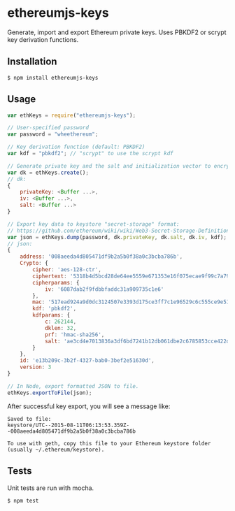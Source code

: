 ethereumjs-keys
===============

Generate, import and export Ethereum private keys.  Uses PBKDF2 or scrypt key derivation functions.

Installation
------------

    $ npm install ethereumjs-keys

Usage
-----

```javascript
var ethKeys = require("ethereumjs-keys");

// User-specified password
var password = "wheethereum";

// Key derivation function (default: PBKDF2)
var kdf = "pbkdf2"; // "scrypt" to use the scrypt kdf

// Generate private key and the salt and initialization vector to encrypt it
var dk = ethKeys.create();
// dk:
{
    privateKey: <Buffer ...>,
    iv: <Buffer ...>,
    salt: <Buffer ...>
}

// Export key data to keystore "secret-storage" format:
// https://github.com/ethereum/wiki/wiki/Web3-Secret-Storage-Definition
var json = ethKeys.dump(password, dk.privateKey, dk.salt, dk.iv, kdf);
// json:
{
    address: '008aeeda4d805471df9b2a5b0f38a0c3bcba786b',
    Crypto: {
        cipher: 'aes-128-ctr',
        ciphertext: '5318b4d5bcd28de64ee5559e671353e16f075ecae9f99c7a79a38af5f869aa46',
        cipherparams: {
            iv: '6087dab2f9fdbbfaddc31a909735c1e6'
        },
        mac: '517ead924a9d0dc3124507e3393d175ce3ff7c1e96529c6c555ce9e51205e9b2',
        kdf: 'pbkdf2',
        kdfparams: {
            c: 262144,
            dklen: 32,
            prf: 'hmac-sha256',
            salt: 'ae3cd4e7013836a3df6bd7241b12db061dbe2c6785853cce422d148a624ce0bd'
        }
    },
    id: 'e13b209c-3b2f-4327-bab0-3bef2e51630d',
    version: 3
}

// In Node, export formatted JSON to file.
ethKeys.exportToFile(json);
```
After successful key export, you will see a message like:
```
Saved to file:
keystore/UTC--2015-08-11T06:13:53.359Z--008aeeda4d805471df9b2a5b0f38a0c3bcba786b

To use with geth, copy this file to your Ethereum keystore folder (usually ~/.ethereum/keystore).
```

Tests
-----

Unit tests are run with mocha.

    $ npm test
